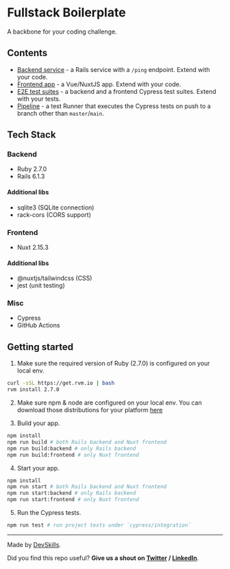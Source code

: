 # Fullstack Boilerplate

A backbone for your coding challenge.

## Contents

- [Backend service](app-backend) - a Rails service with a `/ping` endpoint. Extend with your code.
- [Frontend app](app-frontend) - a Vue/NuxtJS app. Extend with your code.
- [E2E test suites](cypress/integration) - a backend and a frontend Cypress test suites. Extend with your tests.
- [Pipeline](.github/workflows/tests.yml) - a test Runner that executes the Cypress tests on push to a branch other than `master`/`main`.

## Tech Stack

### Backend

- Ruby 2.7.0
- Rails 6.1.3

#### Additional libs

- sqlite3 (SQLite connection)
- rack-cors (CORS support)
  
### Frontend

- Nuxt 2.15.3

#### Additional libs

- @nuxtjs/tailwindcss (CSS)
- jest (unit testing)

### Misc

- Cypress
- GitHub Actions

## Getting started

1. Make sure the required version of Ruby (2.7.0) is configured on your local env.

```bash
curl -sSL https://get.rvm.io | bash
rvm install 2.7.0
```

2. Make sure npm & node are configured on your local env. You can download those distributions for your platform [here](https://nodejs.org/en/download/)

3. Build your app.

```bash
npm install
npm run build # both Rails backend and Nuxt frontend
npm run build:backend # only Rails backend
npm run build:frontend # only Nuxt frontend
```

4. Start your app.

```bash
npm install
npm run start # both Rails backend and Nuxt frontend
npm run start:backend # only Rails backend
npm run start:frontend # only Nuxt frontend
```

5. Run the Cypress tests.

```bash
npm run test # run project tests under `cypress/integration`
```

---

Made by [DevSkills](https://devskills.co).

Did you find this repo useful? **Give us a shout on [Twitter](https://twitter.com/DevSkillsHQ) / [LinkedIn](https://www.linkedin.com/company/devskills)**.
